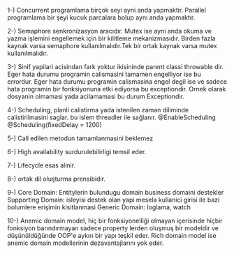 1-) Concurrent programlama birçok seyi ayni anda yapmaktir. Parallel programlama bir şeyi kucuk parcalara bolup aynı anda yapmaktır.

2-) Semaphore senkronizasyon aracıdır. Mutex ise ayni anda okuma ve yazma işlemini engellemek için bir kilitleme mekanizmasıdır. Birden fazla kaynak varsa semaphore kullanılmalıdır.Tek bir ortak kaynak varsa mutex kullanılmalıdır.

3-) Sinif yapilari acisindan fark yoktur ikisininde parent classi throwable dir.
Eger hata durumu programin calismasini tamamen engelliyor ise bu errordur.
Eger hata durumu programin calismasina engel degil ise ve sadece hata programin bir fonksiyonuna etki ediyorsa bu exceptiondir. Ornek olarak dosyanin olmamasi yada acilamamasi bu durum Exceptiondir.

4-) Scheduling, planli calistirma yada istenilen zaman diliminde calistirilmasini saglar. bu islem threadler ile sağlanır.
@EnableScheduling
@Scheduling(fixedDelay = 1200)

5-) Call edilen metodun tamamlanmasini beklemez 

6-) High availability surdurulebilirligi temsil eder.

7-) Lifecycle esas alinir.

8-) ortak dil oluşturma prensibidir. 

9-) Core Domain: Entitylerin bulundugu domain business domaini destekler
Supporting Domain: isleyisi destek olan yapi mesela kullanici girisi ile bazi bolumlere erişimin kisitlanmasi
Generic Domain: loglama, watch

10-) Anemic domain model, hiç bir fonksiyonelliği olmayan içerisinde hiçbir fonksiyon barındırmayan sadece property lerden oluşmuş bir modeldir ve düşünüldüğünde OOP'e aykırı bir yapı teşkil eder. Rich domain model ise anemic domain modellerinin dezavantajlarını yok eder.

